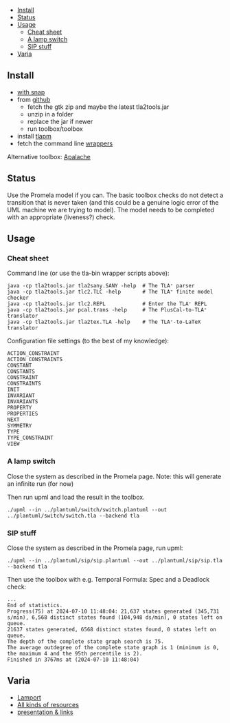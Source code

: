 - [Install](#install)
- [Status](#status)
- [Usage](#usage)
  - [Cheat sheet](#cheat-sheet)
  - [A lamp switch](#a-lamp-switch)
  - [SIP stuff](#sip-stuff)
- [Varia](#varia)

## Install

- [with snap](https://snapcraft.io/tlaplus)
- from [github](https://github.com/tlaplus/tlaplus/releases)
  - fetch the gtk zip and maybe the latest tla2tools.jar
  - unzip in a folder
  - replace the jar if newer
  - run toolbox/toolbox
- install [tlapm](https://github.com/tlaplus/tlapm)
- fetch the command line [wrappers](https://github.com/pmer/tla-bin)

Alternative toolbox: [Apalache](https://apalache.informal.systems/)

## Status

Use the Promela model if you can. The basic toolbox checks do not detect a transition that is never taken (and this could be a genuine logic error of the UML machine we are trying to model). The model needs to be completed with an appropriate (liveness?) check.

## Usage

### Cheat sheet

Command line (or use the tla-bin wrapper scripts above):
```
java -cp tla2tools.jar tla2sany.SANY -help  # The TLA⁺ parser
java -cp tla2tools.jar tlc2.TLC -help       # The TLA⁺ finite model checker
java -cp tla2tools.jar tlc2.REPL            # Enter the TLA⁺ REPL
java -cp tla2tools.jar pcal.trans -help     # The PlusCal-to-TLA⁺ translator
java -cp tla2tools.jar tla2tex.TLA -help    # The TLA⁺-to-LaTeX translator
```

Configuration file settings (to the best of my knowledge):
```
ACTION_CONSTRAINT
ACTION_CONSTRAINTS
CONSTANT
CONSTANTS
CONSTRAINT
CONSTRAINTS
INIT
INVARIANT
INVARIANTS
PROPERTY
PROPERTIES
NEXT
SYMMETRY
TYPE
TYPE_CONSTRAINT
VIEW
```

### A lamp switch

Close the system as described in the Promela page. Note: this will generate an infinite run (for now)

Then run upml and load the result in the toolbox.

```
./upml --in ../plantuml/switch/switch.plantuml --out ../plantuml/switch/switch.tla --backend tla
```

### SIP stuff

Close the system as described in the Promela page, run upml:

```
./upml --in ../plantuml/sip/sip.plantuml --out ../plantuml/sip/sip.tla --backend tla
```

Then use the toolbox with e.g. Temporal Formula: Spec and a Deadlock check:
```
...
End of statistics.
Progress(75) at 2024-07-10 11:48:04: 21,637 states generated (345,731 s/min), 6,568 distinct states found (104,948 ds/min), 0 states left on queue.
21637 states generated, 6568 distinct states found, 0 states left on queue.
The depth of the complete state graph search is 75.
The average outdegree of the complete state graph is 1 (minimum is 0, the maximum 4 and the 95th percentile is 2).
Finished in 3767ms at (2024-07-10 11:48:04)
```

## Varia

- [Lamport](https://lamport.azurewebsites.net/tla/standalone-tools.html?back-link=tools.html)
- [All kinds of resources](https://learntla.com/reference/other-resources.html)
- [presentation & links](https://www.moritz.systems/blog/an-introduction-to-formal-verification/)

